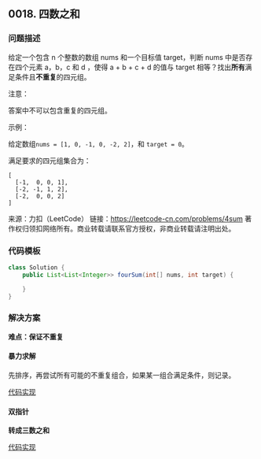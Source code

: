 <script src="https://cdn.bootcss.com/mathjax/2.7.7/MathJax.js?config=TeX-AMS-MML_HTMLorMML"></script>

## 0018. 四数之和

### 问题描述

给定一个包含 n 个整数的数组 nums 和一个目标值 target，判断 nums 中是否存在四个元素 a，b，c 和 d ，使得 a + b + c + d 的值与 target 相等？找出**所有**满足条件且**不重复**的四元组。

注意：

答案中不可以包含重复的四元组。

示例：

给定数组`nums = [1, 0, -1, 0, -2, 2]`，和 `target = 0`。

满足要求的四元组集合为：

```
[
  [-1,  0, 0, 1],
  [-2, -1, 1, 2],
  [-2,  0, 0, 2]
]
```

来源：力扣（LeetCode）
链接：https://leetcode-cn.com/problems/4sum
著作权归领扣网络所有。商业转载请联系官方授权，非商业转载请注明出处。


### 代码模板

``` java
class Solution {
    public List<List<Integer>> fourSum(int[] nums, int target) {

    }
}
```

### 解决方案

**难点：保证不重复**

#### 暴力求解

先排序，再尝试所有可能的不重复组合，如果某一组合满足条件，则记录。

[代码实现](solu1/Solution.java)


#### 双指针

**转成三数之和**

[代码实现](solu2/Solution.java)



